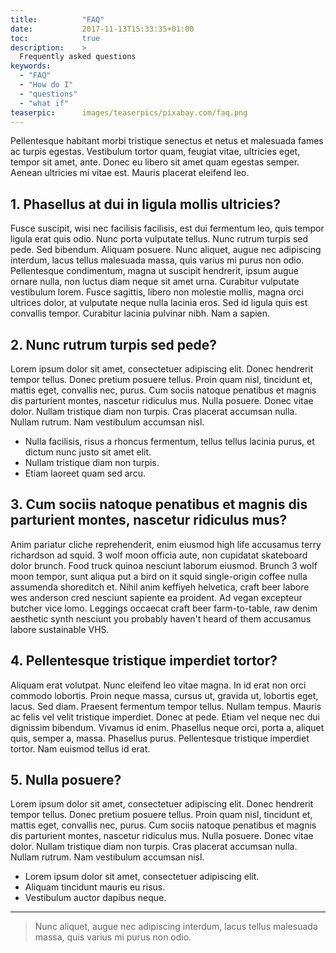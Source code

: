 ```yaml
---
title:          "FAQ"
date:           2017-11-13T15:33:35+01:00
toc:            true
description:    >
  Frequently asked questions
keywords:
  - "FAQ"
  - "How do I"
  - "questions"
  - "what if"
teaserpic:      images/teaserpics/pixabay.com/faq.png
---
```


Pellentesque habitant morbi tristique senectus et netus et malesuada
fames ac turpis egestas. Vestibulum tortor quam, feugiat vitae,
ultricies eget, tempor sit amet, ante. Donec eu libero sit amet quam
egestas semper. Aenean ultricies mi vitae est. Mauris placerat
eleifend leo.


## 1. Phasellus at dui in ligula mollis ultricies?

Fusce suscipit, wisi nec facilisis facilisis, est dui fermentum leo,
quis tempor ligula erat quis odio. Nunc porta vulputate tellus. Nunc
rutrum turpis sed pede. Sed bibendum. Aliquam posuere. Nunc
aliquet, augue nec adipiscing interdum, lacus tellus malesuada massa,
quis varius mi purus non odio. Pellentesque condimentum, magna ut
suscipit hendrerit, ipsum augue ornare nulla, non luctus diam neque
sit amet urna. Curabitur vulputate vestibulum lorem. Fusce sagittis,
libero non molestie mollis, magna orci ultrices dolor, at vulputate
neque nulla lacinia eros. Sed id ligula quis est convallis tempor.
Curabitur lacinia pulvinar nibh. Nam a sapien.


## 2. Nunc rutrum turpis sed pede?

Lorem ipsum dolor sit amet, consectetuer adipiscing elit. Donec
hendrerit tempor tellus. Donec pretium posuere tellus. Proin quam
nisl, tincidunt et, mattis eget, convallis nec, purus. Cum sociis
natoque penatibus et magnis dis parturient montes, nascetur ridiculus
mus. Nulla posuere. Donec vitae dolor. Nullam tristique diam non
turpis. Cras placerat accumsan nulla. Nullam rutrum. Nam vestibulum
accumsan nisl.

* Nulla facilisis, risus a rhoncus fermentum, tellus tellus lacinia purus, et dictum nunc justo sit amet elit.
* Nullam tristique diam non turpis.
* Etiam laoreet quam sed arcu.


## 3. Cum sociis natoque penatibus et magnis dis parturient montes, nascetur ridiculus mus?

Anim pariatur cliche reprehenderit, enim eiusmod high life accusamus
terry richardson ad squid. 3 wolf moon officia aute, non cupidatat
skateboard dolor brunch. Food truck quinoa nesciunt laborum
eiusmod. Brunch 3 wolf moon tempor, sunt aliqua put a bird on it squid
single-origin coffee nulla assumenda shoreditch et. Nihil anim
keffiyeh helvetica, craft beer labore wes anderson cred nesciunt
sapiente ea proident. Ad vegan excepteur butcher vice lomo. Leggings
occaecat craft beer farm-to-table, raw denim aesthetic synth nesciunt
you probably haven't heard of them accusamus labore sustainable VHS.

## 4. Pellentesque tristique imperdiet tortor?

Aliquam erat volutpat. Nunc eleifend leo vitae magna. In id erat non
orci commodo lobortis. Proin neque massa, cursus ut, gravida ut,
lobortis eget, lacus. Sed diam. Praesent fermentum tempor tellus.
Nullam tempus. Mauris ac felis vel velit tristique imperdiet. Donec
at pede. Etiam vel neque nec dui dignissim bibendum. Vivamus id
enim. Phasellus neque orci, porta a, aliquet quis, semper a, massa.
Phasellus purus. Pellentesque tristique imperdiet tortor. Nam
euismod tellus id erat.


## 5. Nulla posuere?

Lorem ipsum dolor sit amet, consectetuer adipiscing elit. Donec
hendrerit tempor tellus. Donec pretium posuere tellus. Proin quam
nisl, tincidunt et, mattis eget, convallis nec, purus. Cum sociis
natoque penatibus et magnis dis parturient montes, nascetur ridiculus
mus. Nulla posuere. Donec vitae dolor. Nullam tristique diam non
turpis. Cras placerat accumsan nulla. Nullam rutrum. Nam vestibulum
accumsan nisl.

* Lorem ipsum dolor sit amet, consectetuer adipiscing elit.
* Aliquam tincidunt mauris eu risus.
* Vestibulum auctor dapibus neque.

---

> Nunc aliquet, augue nec adipiscing interdum, lacus tellus malesuada massa, quis varius mi purus non odio.

